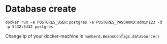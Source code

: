 # Database create

```shell
docker run -e POSTGRES_USER:postgres -e POSTGRES_PASSWORD:admin123 -d -p 5432:5432 postgres
```

Change ip of your docker-machine in `humberd.BeansConfigs.dataSource()`